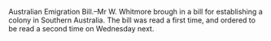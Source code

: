   Australian Emigration Bill.–Mr W. Whitmore brough in a bill for establishing a colony in Southern Australia. The bill was read a first time, and ordered to be read a second time on Wednesday next.